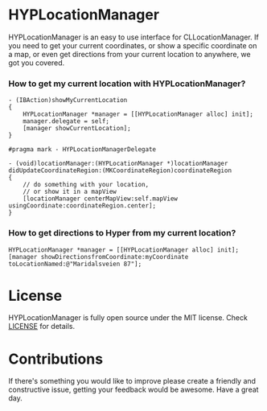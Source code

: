 HYPLocationManager
==================

HYPLocationManager is an easy to use interface for CLLocationManager. If you need to get your current coordinates, or show a specific coordinate on a map, or even get directions from your current location to anywhere, we got you covered.

### How to get my current location with **HYPLocationManager**?

``` objc
- (IBAction)showMyCurrentLocation
{
    HYPLocationManager *manager = [[HYPLocationManager alloc] init];
    manager.delegate = self;
    [manager showCurrentLocation];
}

#pragma mark - HYPLocationManagerDelegate

- (void)locationManager:(HYPLocationManager *)locationManager didUpdateCoordinateRegion:(MKCoordinateRegion)coordinateRegion
{
    // do something with your location,
    // or show it in a mapView
    [locationManager centerMapView:self.mapView usingCoordinate:coordinateRegion.center];
}
```

### How to get directions to Hyper from my current location?

``` objc
HYPLocationManager *manager = [[HYPLocationManager alloc] init];
[manager showDirectionsfromCoordinate:myCoordinate toLocationNamed:@"Maridalsveien 87"];
```

License
=======

HYPLocationManager is fully open source under the MIT license. Check [LICENSE](https://github.com/hyperoslo/HYPLocationManager/blob/master/LICENSE.md) for details.

Contributions
=============

If there's something you would like to improve please create a friendly and constructive issue, getting your feedback would be awesome. Have a great day.
